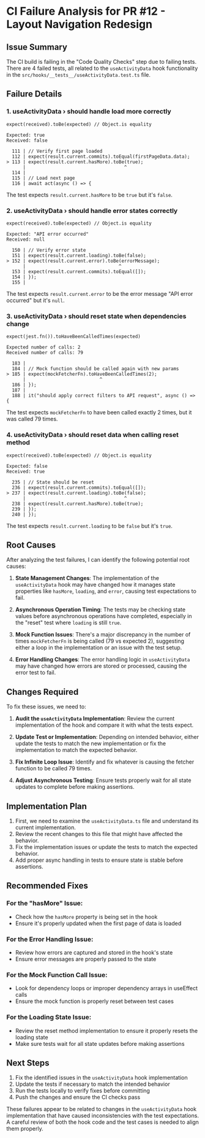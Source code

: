 # CI Failure Analysis for PR #12 - Layout Navigation Redesign

## Issue Summary

The CI build is failing in the "Code Quality Checks" step due to failing tests. There are 4 failed tests, all related to the `useActivityData` hook functionality in the `src/hooks/__tests__/useActivityData.test.ts` file.

## Failure Details

### 1. useActivityData › should handle load more correctly

```
expect(received).toBe(expected) // Object.is equality

Expected: true
Received: false

  111 | // Verify first page loaded
  112 | expect(result.current.commits).toEqual(firstPageData.data);
> 113 | expect(result.current.hasMore).toBe(true);
      |                                    ^
  114 |
  115 | // Load next page
  116 | await act(async () => {
```

The test expects `result.current.hasMore` to be `true` but it's `false`.

### 2. useActivityData › should handle error states correctly

```
expect(received).toBe(expected) // Object.is equality

Expected: "API error occurred"
Received: null

  150 | // Verify error state
  151 | expect(result.current.loading).toBe(false);
> 152 | expect(result.current.error).toBe(errorMessage);
      |                                  ^
  153 | expect(result.current.commits).toEqual([]);
  154 | });
  155 |
```

The test expects `result.current.error` to be the error message "API error occurred" but it's `null`.

### 3. useActivityData › should reset state when dependencies change

```
expect(jest.fn()).toHaveBeenCalledTimes(expected)

Expected number of calls: 2
Received number of calls: 79

  183 |
  184 | // Mock function should be called again with new params
> 185 | expect(mockFetcherFn).toHaveBeenCalledTimes(2);
      |                           ^
  186 | });
  187 |
  188 | it("should apply correct filters to API request", async () => {
```

The test expects `mockFetcherFn` to have been called exactly 2 times, but it was called 79 times.

### 4. useActivityData › should reset data when calling reset method

```
expect(received).toBe(expected) // Object.is equality

Expected: false
Received: true

  235 | // State should be reset
  236 | expect(result.current.commits).toEqual([]);
> 237 | expect(result.current.loading).toBe(false);
      |                                    ^
  238 | expect(result.current.hasMore).toBe(true);
  239 | });
  240 | });
```

The test expects `result.current.loading` to be `false` but it's `true`.

## Root Causes

After analyzing the test failures, I can identify the following potential root causes:

1. **State Management Changes**: The implementation of the `useActivityData` hook may have changed how it manages state properties like `hasMore`, `loading`, and `error`, causing test expectations to fail.

2. **Asynchronous Operation Timing**: The tests may be checking state values before asynchronous operations have completed, especially in the "reset" test where `loading` is still `true`.

3. **Mock Function Issues**: There's a major discrepancy in the number of times `mockFetcherFn` is being called (79 vs expected 2), suggesting either a loop in the implementation or an issue with the test setup.

4. **Error Handling Changes**: The error handling logic in `useActivityData` may have changed how errors are stored or processed, causing the error test to fail.

## Changes Required

To fix these issues, we need to:

1. **Audit the `useActivityData` Implementation**: Review the current implementation of the hook and compare it with what the tests expect.

2. **Update Test or Implementation**: Depending on intended behavior, either update the tests to match the new implementation or fix the implementation to match the expected behavior.

3. **Fix Infinite Loop Issue**: Identify and fix whatever is causing the fetcher function to be called 79 times.

4. **Adjust Asynchronous Testing**: Ensure tests properly wait for all state updates to complete before making assertions.

## Implementation Plan

1. First, we need to examine the `useActivityData.ts` file and understand its current implementation.
2. Review the recent changes to this file that might have affected the behavior.
3. Fix the implementation issues or update the tests to match the expected behavior.
4. Add proper async handling in tests to ensure state is stable before assertions.

## Recommended Fixes

### For the "hasMore" Issue:

- Check how the `hasMore` property is being set in the hook
- Ensure it's properly updated when the first page of data is loaded

### For the Error Handling Issue:

- Review how errors are captured and stored in the hook's state
- Ensure error messages are properly passed to the state

### For the Mock Function Call Issue:

- Look for dependency loops or improper dependency arrays in useEffect calls
- Ensure the mock function is properly reset between test cases

### For the Loading State Issue:

- Review the reset method implementation to ensure it properly resets the loading state
- Make sure tests wait for all state updates before making assertions

## Next Steps

1. Fix the identified issues in the `useActivityData` hook implementation
2. Update the tests if necessary to match the intended behavior
3. Run the tests locally to verify fixes before committing
4. Push the changes and ensure the CI checks pass

These failures appear to be related to changes in the `useActivityData` hook implementation that have caused inconsistencies with the test expectations. A careful review of both the hook code and the test cases is needed to align them properly.
